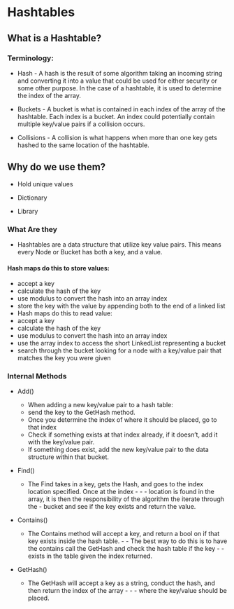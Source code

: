 # Hashtables

## What is a Hashtable?

### Terminology:

- Hash - A hash is the result of some algorithm taking an incoming string and converting it into a value that could be used for either security or some other purpose. In the case of a hashtable, it is used to determine the index of the array.

- Buckets - A bucket is what is contained in each index of the array of the hashtable. Each index is a bucket. An index could potentially contain multiple key/value pairs if a collision occurs.

- Collisions - A collision is what happens when more than one key gets hashed to the same location of the hashtable.

## Why do we use them?

- Hold unique values

- Dictionary

- Library

### What Are they

- Hashtables are a data structure that utilize key value pairs. This means every Node or Bucket has both a key, and a value.





#### Hash maps do this to store values:
- accept a key
- calculate the hash of the key
- use modulus to convert the hash into an array index
- store the key with the value by appending both to the end of a linked list
- Hash maps do this to read value:
- accept a key
- calculate the hash of the key
- use modulus to convert the hash into an array index
- use the array index to access the short LinkedList representing a bucket
- search through the bucket looking for a node with a key/value pair that matches the key you were given

 
### Internal Methods
- Add()

    - When adding a new key/value pair to a hash table:
    - send the key to the GetHash method.
    - Once you determine the index of where it should be placed, go to that index
    - Check if something exists at that index already, if it doesn’t, add it with the key/value pair.
    - If something does exist, add the new key/value pair to the data structure within that bucket.
- Find()
    - The Find takes in a key, gets the Hash, and goes to the index location specified. Once at the index - - - location is found in the array, it is then the responsibility of the algorithm the iterate through the - bucket and see if the key exists and return the value.
- Contains()
    - The Contains method will accept a key, and return a bool on if that key exists inside the hash table. - - The best way to do this is to have the contains call the GetHash and check the hash table if the key - - exists in the table given the index returned.
- GetHash()
    - The GetHash will accept a key as a string, conduct the hash, and then return the index of the array - - - where the key/value should be placed.
